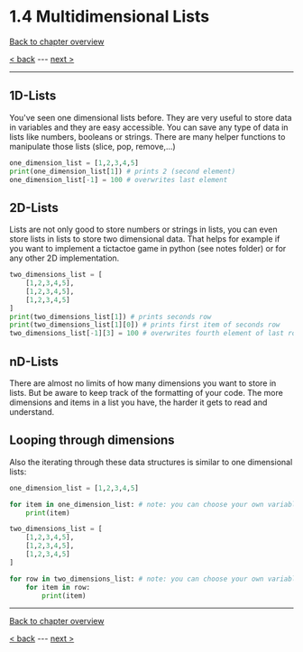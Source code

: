 # 1.4 Multidimensional Lists

[Back to chapter overview](../README.md)

[< back](./3-local-global.md) ---
[next >](./5-file-handling.md)

---

## 1D-Lists

You've seen one dimensional lists before. They are very useful to store data in variables and they are easy accessible. You can save any type of data in lists like numbers, booleans or strings. There are many helper functions to manipulate those lists (slice, pop, remove,...)

```python
one_dimension_list = [1,2,3,4,5]
print(one_dimension_list[1]) # prints 2 (second element)
one_dimension_list[-1] = 100 # overwrites last element
```

## 2D-Lists

Lists are not only good to store numbers or strings in lists, you can even store lists in lists to store two dimensional data. That helps for example if you want to implement a tictactoe game in python (see notes folder) or for any other 2D implementation.

```python
two_dimensions_list = [
    [1,2,3,4,5],
    [1,2,3,4,5],
    [1,2,3,4,5]
]
print(two_dimensions_list[1]) # prints seconds row
print(two_dimensions_list[1][0]) # prints first item of seconds row
two_dimensions_list[-1][3] = 100 # overwrites fourth element of last row
```

## nD-Lists

There are almost no limits of how many dimensions you want to store in lists.
But be aware to keep track of the formatting of your code. The more dimensions and items in a list you have, the harder it gets to read and understand.

## Looping through dimensions

Also the iterating through these data structures is similar to one dimensional lists:

```python
one_dimension_list = [1,2,3,4,5]

for item in one_dimension_list: # note: you can choose your own variable name instead of item
    print(item)

two_dimensions_list = [
    [1,2,3,4,5],
    [1,2,3,4,5],
    [1,2,3,4,5]
]

for row in two_dimensions_list: # note: you can choose your own variable name instead of row and item
    for item in row:
        print(item)
```

---

[Back to chapter overview](../README.md)

[< back](./3-local-global.md) ---
[next >](./5-file-handling.md)
